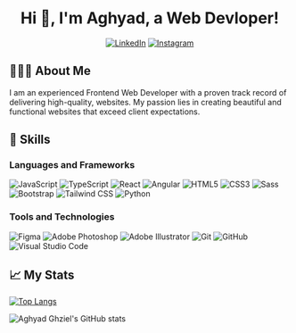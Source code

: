 <h1 align="center">Hi 👋, I'm Aghyad, a Web Devloper!</h1>

<p align="center">
  <a href="https://www.linkedin.com/in/aghyadghziel/"><img src="https://img.shields.io/badge/-aghyadghziel-blue?style=flat-square&logo=Linkedin&logoColor=white&link=https://www.linkedin.com/in/aghyadghziel/" alt="LinkedIn"></a>
  <a href="https://www.instagram.com/aghyad_ghziel/"><img src="https://img.shields.io/badge/-aghyad__ghziel-e4405f?style=flat-square&logo=Instagram&logoColor=white&link=https://www.instagram.com/aghyad_ghziel/" alt="Instagram"></a>
</p>

## 👨🏻‍💻 About Me

I am an experienced Frontend Web Developer with a proven track record of delivering high-quality, websites. My passion lies in creating beautiful and functional websites that exceed client expectations.


## 🚀 Skills

### Languages and Frameworks

![JavaScript](https://img.shields.io/badge/-JavaScript-black?style=flat-square&logo=javascript)
![TypeScript](https://img.shields.io/badge/-TypeScript-007ACC?style=flat-square&logo=typescript)
![React](https://img.shields.io/badge/-React-black?style=flat-square&logo=react)
![Angular](https://img.shields.io/badge/-Angular-DD0031?style=flat-square&logo=angular)
![HTML5](https://img.shields.io/badge/-HTML5-black?style=flat-square&logo=html5)
![CSS3](https://img.shields.io/badge/-CSS3-1572B6?style=flat-square&logo=css3)
![Sass](https://img.shields.io/badge/-Sass-pink?style=flat-square&logo=sass)
![Bootstrap](https://img.shields.io/badge/-Bootstrap-563D7C?style=flat-square&logo=bootstrap)
![Tailwind CSS](https://img.shields.io/badge/-Tailwind_CSS-38B2AC?style=flat-square&logo=tailwind-css)
![Python](https://img.shields.io/badge/-Python-306998?style=flat-square&logo=python)

### Tools and Technologies

![Figma](https://img.shields.io/badge/-Figma-ffbaba?style=flat-square&logo=figma)
![Adobe Photoshop](https://img.shields.io/badge/-Adobe_Photoshop-31A8FF?style=flat-square&logo=adobe-photoshop)
![Adobe Illustrator](https://img.shields.io/badge/-Adobe_Illustrator-FF9A00?style=flat-square&logo=adobe-illustrator)
![Git](https://img.shields.io/badge/-Git-black?style=flat-square&logo=git)
![GitHub](https://img.shields.io/badge/-GitHub-181717?style=flat-square&logo=github)
![Visual Studio Code](https://img.shields.io/badge/-Visual_Studio_Code-007ACC?style=flat-square&logo=visual-studio-code)

## 📈 My Stats

[![Top Langs](https://github-readme-stats.vercel.app/api/top-langs/?username=aghyadghziel&layout=compact)](https://github.com/anuraghazra/github-readme-stats)

![Aghyad Ghziel's GitHub stats](https://github-readme-stats.vercel.app/api?username=aghyadghziel&show_icons=true&theme=radical)

